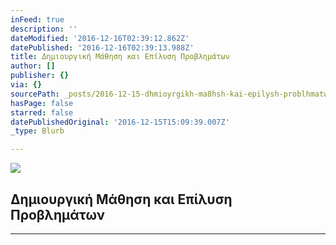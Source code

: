 ```yaml
---
inFeed: true
description: ''
dateModified: '2016-12-16T02:39:12.862Z'
datePublished: '2016-12-16T02:39:13.988Z'
title: Δημιουργική Μάθηση και Επίλυση Προβλημάτων
author: []
publisher: {}
via: {}
sourcePath: _posts/2016-12-15-dhmioyrgikh-ma8hsh-kai-epilysh-problhmatwn.md
hasPage: false
starred: false
datePublishedOriginal: '2016-12-15T15:09:39.007Z'
_type: Blurb

---
```

![](https://the-grid-user-content.s3-us-west-2.amazonaws.com/8fe55ae7-d467-45c2-9c5d-b91dac5056b3.gif)

## Δημιουργική Μάθηση και Επίλυση Προβλημάτων

---